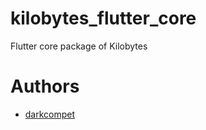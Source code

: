 # kilobytes_flutter_core

Flutter core package of Kilobytes

# Authors

- [darkcompet](https://github.com/darkcompet)

